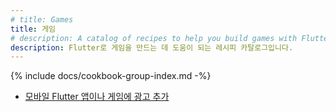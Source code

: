 ```yaml
---
# title: Games
title: 게임
# description: A catalog of recipes to help you build games with Flutter.
description: Flutter로 게임을 만드는 데 도움이 되는 레시피 카탈로그입니다.
---
```


{% include docs/cookbook-group-index.md -%}
- [모바일 Flutter 앱이나 게임에 광고 추가](/cookbook/plugins/google-mobile-ads)

